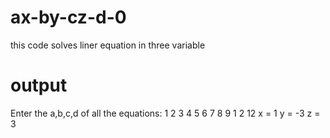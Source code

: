 # ax-by-cz-d-0
this code solves liner equation in three variable

# output
Enter the a,b,c,d of all the equations: 
1 2 3 4
5 6 7 8 
9 1 2 12
x = 1
y = -3
z = 3
